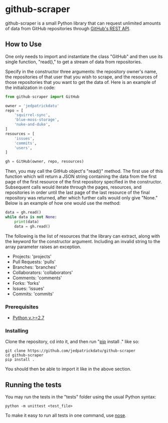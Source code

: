 # github-scraper

github-scraper is a small Python library that can request unlimited amounts of data from GitHub repositories through [GitHub's REST API](https://developer.github.com). 

## How to Use

One only needs to import and instantiate the class "GitHub" and then use its single function, "read()," to get a stream of data from repositories.

Specify in the constructor three arguments: the repository owner's name, the repositories of that user that you wish to scrape, and the resources of those repositories that you want to get the data of. Here is an example of the initialization in code:

```python
from github-scraper import GitHub

owner = 'jedpatrickdatu'
repo = [
    'squirrel-sync',
    'blue-moss-storage',
    'nuke-and-duke',
]
resources = [
    'issues',
    'commits',
    'users',
]

gh = GitHub(owner, repo, resources)
```

Then, you may call the GitHub object's "read()" method. The first use of this function which will return a JSON string containing the data from the first page of the first resource of the first repository specified in the constructor. Subsequent calls would iterate through the pages, resources, and repositories in order until the last page of the last resource of the final repository was returned, after which further calls would only give "None." Below is an example of how one would use the method:

```python
data = gh.read()
while data is not None:
    print(data)
    data = gh.read()
```

The following is the list of resources that the library can extract, along with the keyword for the constructor argument. Including an invalid string to the array parameter raises an exception.
- Projects: 'projects'
- Pull Requests: 'pulls'
- Branches: 'branches'
- Collaborators: 'collaborators'
- Comments: 'comments'
- Forks: 'forks'
- Issues: 'issues'
- Commits: 'commits'

### Prerequisites

- [Python v.>=2.7](https://www.python.org/downloads/)


### Installing

Clone the repository, cd into it, and then run "[pip](https://pip.pypa.io/en/stable/installing/) install ." like so:

```
git clone https://github.com/jedpatrickdatu/github-scraper
cd github-scraper
pip install .
```

You should then be able to import it like in the above section.

## Running the tests

You may run the tests in the "tests" folder using the usual Python syntax:
```
python -m unittest <test_file>
```

To make it easy to run all tests in one command, use [nose](https://nose.readthedocs.io/en/latest/).